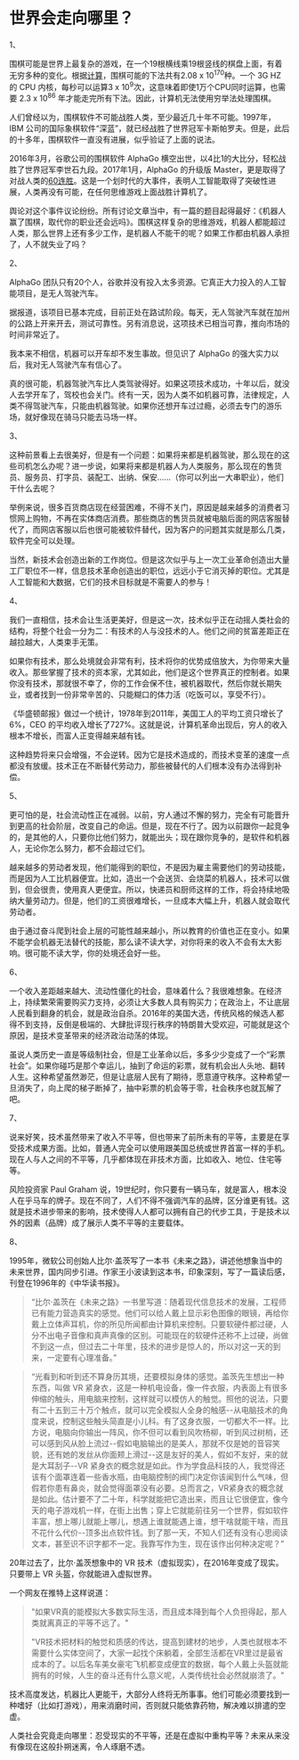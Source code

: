 # 世界会走向哪里？

1、

围棋可能是世界上最复杂的游戏，在一个19根横线乘19根竖线的棋盘上面，有着无穷多种的变化。根据[计算](https://tromp.github.io/go/legal.html)，围棋可能的下法共有2.08 x 10<sup>170</sup>种。一个 3G HZ 的 CPU 内核，每秒可以运算3 x 10<sup>9</sup>次，这意味着即使1万个CPU同时运算，也需要 2.3 x 10<sup>86</sup> 年才能走完所有下法。因此，计算机无法使用穷举法处理围棋。

人们曾经以为，围棋软件不可能战胜人类，至少最近几十年不可能。1997年，IBM 公司的国际象棋软件“深蓝”，就已经战胜了世界冠军卡斯帕罗夫。但是，此后的十多年，围棋软件一直没有进展，似乎验证了上面的说法。

2016年3月，谷歌公司的围棋软件 AlphaGo 横空出世，以4比1的大比分，轻松战胜了世界冠军李世石九段。2017年1月，AlphaGo 的升级版 Master，更是取得了对战人类的[60连胜](http://news.xinhuanet.com/sports/2017-01/05/c_1120246359.htm)。这是一个划时代的大事件，表明人工智能取得了突破性进展，人类再没有可能，在任何思维游戏上面战胜计算机了。

舆论对这个事件议论纷纷。所有讨论文章当中，有一篇的题目起得最好：《机器人赢了围棋，取代你的职业还会远吗》。围棋这样复杂的思维游戏，机器人都能超过人类，那么世界上还有多少工作，是机器人不能干的呢？如果工作都由机器人承担了，人不就失业了吗？

2、

AlphaGo 团队只有20个人，谷歌并没有投入太多资源。它真正大力投入的人工智能项目，是无人驾驶汽车。

据报道，该项目已基本完成，目前正处在路试阶段。每天，无人驾驶汽车就在加州的公路上开来开去，测试可靠性。另有消息说，这项技术已相当可靠，推向市场的时间非常近了。

我本来不相信，机器可以开车却不发生事故。但见识了 AlphaGo 的强大实力以后，我对无人驾驶汽车有信心了。

真的很可能，机器驾驶汽车比人类驾驶得好。如果这项技术成功，十年以后，就没人去学开车了，驾校也会关门。终有一天，因为人类不如机器可靠，法律规定，人类不得驾驶汽车，只能由机器驾驶。如果你还想开车过过瘾，必须去专门的游乐场，就好像现在骑马只能去马场一样。

3、

这种前景看上去很美好，但是有一个问题：如果将来都是机器驾驶，那么现在的这些司机怎么办呢？进一步说，如果将来都是机器人为人类服务，那么现在的售货员、服务员、打字员、装配工、出纳、保安......（你可以列出一大串职业），他们干什么去呢？

举例来说，很多百货商店现在经营困难，不得不关门，原因是越来越多的消费者习惯网上购物，不再在实体商店消费。那些商店的售货员就被电脑后面的网店客服替代了，而网店客服以后也很可能被软件替代，因为客户的问题其实就是那么几类，软件完全可以处理。

当然，新技术会创造出新的工作岗位。但是这次似乎与上一次工业革命创造出大量工厂职位不一样，信息技术革命创造出的职位，远远小于它消灭掉的职位。尤其是人工智能和大数据，它们的技术目标就是不需要人的参与！

4、

我们一直相信，技术会让生活更美好，但是这一次，技术似乎正在动摇人类社会的结构，将整个社会一分为二：有技术的人与没技术的人。他们之间的贫富差距正在越拉越大，人类束手无策。

如果你有技术，那么处境就会非常有利，技术将你的优势成倍放大，为你带来大量收入。那些掌握了技术的资本家，尤其如此，他们是这个世界真正的控制者。如果你没有技术，那就很不幸了，你的工作会保不住，被机器取代，然后你就长期失业，或者找到一份非常辛苦的、只能糊口的体力活（吃饭可以，享受不行）。

《华盛顿邮报》做过一个统计，1978年到2011年，美国工人的平均工资只增长了6%，CEO 的平均收入增长了727%。这就是说，计算机革命出现后，穷人的收入根本不增长，而富人正变得越来越有钱。

这种趋势将来只会增强，不会逆转。因为它是技术造成的，而技术变革的速度一点都没有放缓。技术正在不断替代劳动力，那些被替代的人们根本没有办法得到补偿。

5、

更可怕的是，社会流动性正在减弱。以前，穷人通过不懈的努力，完全有可能晋升到更高的社会阶层，改变自己的命运。但是，现在不行了。因为以前跟你一起竞争的，是其他的人，只要你比他们努力，就能出头；现在跟你竞争的，是软件和机器人，无论你怎么努力，都不会超过它们。

越来越多的劳动者发现，他们能得到的职位，不是因为雇主需要他们的劳动技能，而是因为人工比机器便宜。比如，造出一个会送货、会烧菜的机器人，技术可以做到，但会很贵，使用真人更便宜。所以，快递员和厨师这样的工作，将会持续地吸纳大量劳动力。但是，他们的工资很难增长，一旦成本大幅上升，机器人就会取代劳动者。

由于通过奋斗爬到社会上层的可能性越来越小，所以教育的价值也正在变小。如果不能学会机器无法替代的技能，那么读不读大学，对你将来的收入不会有太大影响。很可能不读大学，你的处境还会好一些。

6、

一个收入差距越来越大、流动性僵化的社会，意味着什么？我很难想象。在经济上，持续繁荣需要购买力支持，必须让大多数人具有购买力；在政治上，不让底层人民看到翻身的机会，就是政治自杀。2016年的美国大选，传统风格的候选人都得不到支持，反倒是极端的、大肆批评现行秩序的特朗普大受欢迎，可能就是这个原因，是技术变革带来的经济政治动荡的体现。

虽说人类历史一直是等级制社会，但是工业革命以后，多多少少变成了一个“彩票社会”。如果你碰巧是那个幸运儿，抽到了命运的彩票，就有机会出人头地、翻转人生。这种希望虽然渺茫，但是让底层人民有了期待，愿意遵守秩序。这种希望一旦消失了，向上爬的梯子断掉了，抽中彩票的机会等于零，社会秩序也就瓦解了吧。

7、

说来好笑，技术虽然带来了收入不平等，但也带来了前所未有的平等，主要是在享受技术成果方面。比如，普通人完全可以使用跟美国总统或世界首富一样的手机。现在人与人之间的不平等，几乎都体现在非技术方面，比如收入、地位、住宅等等。

风险投资家 Paul Graham 说，19世纪时，你只要有一辆马车，就是富人，根本没人在乎马车的牌子。现在不同了，人们不得不强调汽车的品牌，区分谁更有钱。这就是技术进步带来的影响，技术使得人人都可以拥有自己的代步工具，于是技术以外的因素（品牌）成了展示人类不平等的主要载体。

8、

1995年，微软公司创始人比尔·盖茨写了一本书《未来之路》，讲述他想象当中的未来世界，国内同步引进。作家王小波读到这本书，印象深刻，写了一篇读后感，刊登在1996年的《中华读书报》。

> “比尔·盖茨在《未来之路》一书里写道：随着现代信息技术的发展，工程师已有能力营造真实的感觉。他们可以给人戴上显示彩色图像的眼镜，再给你戴上立体声耳机，你的所见所闻都由计算机来控制。只要软硬件都过硬，人分不出电子音像和真声真像的区别。可能现在的软硬件还称不上过硬，尚做不到这一点，但过去二十年里，技术的进步是惊人的，所以对这一天的到来，一定要有心理准备。”

> “光看到和听到还不算身历其境，还要模拟身体的感觉。盖茨先生想出一种东西，叫做 VR 紧身衣，这是一种机电设备，像一件衣服，内表面上有很多伸缩的触头，用电脑来控制，这样就可以模仿人的触觉。照他的说法，只要有二十五到三十万个触点，就可以完全模拟人全身的触感--从电脑技术的角度来说，控制这些触头简直是小儿科。有了这身衣服，一切都大不一样。比方说，电脑向你输出一阵风，你不但可以看到风吹杨柳，听到风过树梢，还可以感到风从脸上流过--假如电脑输出的是美人，那就不仅是她的音容笑貌，还有她的发丝从你面颊上滑过--这是友好的美人，假如不友好，来的就是大耳刮子--VR 紧身衣的概念就是如此。作为学食品科技的人，我觉得还该有个面罩连着一些香水瓶，由电脑控制的阀门决定你该闻到什么气味，但假若你患有鼻炎，就会觉得面罩没有必要。总而言之，VR紧身衣的概念就是如此。估计要不了二十年，科学就能把它造出来，而且让它很便宜，像今天的电子游戏机一样，在街上出售；穿上它就能前往另一个世界，假如软件丰富，想上哪儿就能上哪儿，想遇上谁就能遇上谁，想干啥就能干啥，而且不花什么代价--顶多出点软件钱。到了那一天，不知人们还有没有心思阅读文本，甚至识不识字都不一定。我靠写作为生，现在该作出何种决定呢？”

20年过去了，比尔·盖茨想象中的 VR 技术（虚拟现实），在2016年变成了现实。只要带上 VR 头盔，你就能进入虚拟世界。

一个网友在推特上这样说道：

> "如果VR真的能模拟大多数实际生活，而且成本降到每个人负担得起，那人类就离真正的平等不远了。"
>
> "VR技术把材料的触觉和质感的传达，提高到建材的地步，人类也就根本不需要什么实体空间了，大家一起找个床躺着，全部生活都在VR里过是最省成本的了。以后名车美女豪宅飞机都变成便宜的数据，每个人戴上头盔就能拥有的时候，人生的奋斗还有什么意义呢，人类传统社会必然就崩溃了。"

技术高度发达，机器比人更能干，大部分人终将无所事事。他们可能必须要找到一种嗜好（比如打游戏），用来消磨时间，否则就只能依靠药物，解决难以排遣的空虚。

人类社会究竟走向哪里：忍受现实的不平等，还是在虚拟中重构平等？未来从来没有像现在这般扑朔迷离，令人琢磨不透。

